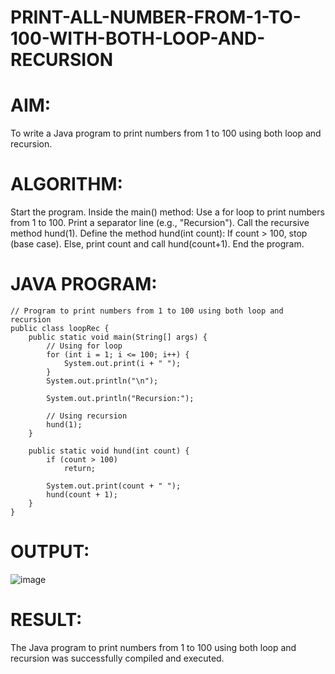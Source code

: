 # PRINT-ALL-NUMBER-FROM-1-TO-100-WITH-BOTH-LOOP-AND-RECURSION
# AIM:
To write a Java program to print numbers from 1 to 100 using both loop and recursion.
# ALGORITHM:
Start the program.
Inside the main() method:
Use a for loop to print numbers from 1 to 100.
Print a separator line (e.g., "Recursion").
Call the recursive method hund(1).
Define the method hund(int count):
If count > 100, stop (base case).
Else, print count and call hund(count+1).
End the program.
# JAVA PROGRAM:
```
// Program to print numbers from 1 to 100 using both loop and recursion
public class loopRec {
    public static void main(String[] args) {
        // Using for loop
        for (int i = 1; i <= 100; i++) {
            System.out.print(i + " ");
        }
        System.out.println("\n");

        System.out.println("Recursion:");

        // Using recursion
        hund(1);
    }

    public static void hund(int count) {
        if (count > 100)
            return;

        System.out.print(count + " ");
        hund(count + 1);
    }
}

```
# OUTPUT:
![image](https://github.com/user-attachments/assets/d10e0855-17be-4b03-bcaf-e77caff49e31)

# RESULT:
The Java program to print numbers from 1 to 100 using both loop and recursion was successfully compiled and executed.
